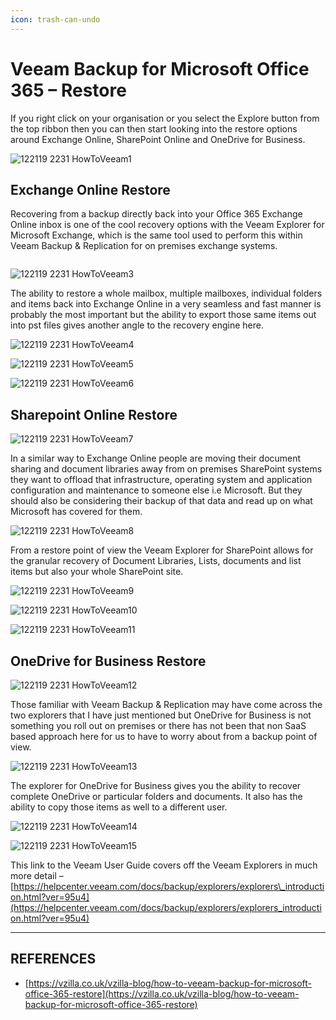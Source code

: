 ```yaml
---
icon: trash-can-undo
---
```


# Veeam Backup for Microsoft Office 365 – Restore

If you right click on your organisation or you select the Explore button from the top ribbon then you can then start looking into the restore options around Exchange Online, SharePoint Online and OneDrive for Business.

![122119 2231 HowToVeeam1](https://vzilla.co.uk/wp-content/uploads/2019/12/122119_2231_HowToVeeam1.png)

## Exchange Online Restore

Recovering from a backup directly back into your Office 365 Exchange Online inbox is one of the cool recovery options with the Veeam Explorer for Microsoft Exchange, which is the same tool used to perform this within Veeam Backup & Replication for on premises exchange systems.

<figure><img src="https://vzilla.co.uk/wp-content/uploads/2019/12/122119_2231_HowToVeeam2.png" alt=""><figcaption></figcaption></figure>

![122119 2231 HowToVeeam3](https://vzilla.co.uk/wp-content/uploads/2019/12/122119_2231_HowToVeeam3.png)

The ability to restore a whole mailbox, multiple mailboxes, individual folders and items back into Exchange Online in a very seamless and fast manner is probably the most important but the ability to export those same items out into pst files gives another angle to the recovery engine here.

![122119 2231 HowToVeeam4](https://vzilla.co.uk/wp-content/uploads/2019/12/122119_2231_HowToVeeam4.png)

![122119 2231 HowToVeeam5](https://vzilla.co.uk/wp-content/uploads/2019/12/122119_2231_HowToVeeam5.png)

![122119 2231 HowToVeeam6](https://vzilla.co.uk/wp-content/uploads/2019/12/122119_2231_HowToVeeam6.png)

## Sharepoint Online Restore

![122119 2231 HowToVeeam7](https://vzilla.co.uk/wp-content/uploads/2019/12/122119_2231_HowToVeeam7.png)

In a similar way to Exchange Online people are moving their document sharing and document libraries away from on premises SharePoint systems they want to offload that infrastructure, operating system and application configuration and maintenance to someone else i.e Microsoft. But they should also be considering their backup of that data and read up on what Microsoft has covered for them.

![122119 2231 HowToVeeam8](https://vzilla.co.uk/wp-content/uploads/2019/12/122119_2231_HowToVeeam8.png)

From a restore point of view the Veeam Explorer for SharePoint allows for the granular recovery of Document Libraries, Lists, documents and list items but also your whole SharePoint site.

![122119 2231 HowToVeeam9](https://vzilla.co.uk/wp-content/uploads/2019/12/122119_2231_HowToVeeam9.png)

![122119 2231 HowToVeeam10](https://vzilla.co.uk/wp-content/uploads/2019/12/122119_2231_HowToVeeam10.png)

![122119 2231 HowToVeeam11](https://vzilla.co.uk/wp-content/uploads/2019/12/122119_2231_HowToVeeam11.png)

## OneDrive for Business Restore

![122119 2231 HowToVeeam12](https://vzilla.co.uk/wp-content/uploads/2019/12/122119_2231_HowToVeeam12.png)

Those familiar with Veeam Backup & Replication may have come across the two explorers that I have just mentioned but OneDrive for Business is not something you roll out on premises or there has not been that non SaaS based approach here for us to have to worry about from a backup point of view.

![122119 2231 HowToVeeam13](https://vzilla.co.uk/wp-content/uploads/2019/12/122119_2231_HowToVeeam13.png)

The explorer for OneDrive for Business gives you the ability to recover complete OneDrive or particular folders and documents. It also has the ability to copy those items as well to a different user.

![122119 2231 HowToVeeam14](https://vzilla.co.uk/wp-content/uploads/2019/12/122119_2231_HowToVeeam14.png)

![122119 2231 HowToVeeam15](https://vzilla.co.uk/wp-content/uploads/2019/12/122119_2231_HowToVeeam15.png)

This link to the Veeam User Guide covers off the Veeam Explorers in much more detail – [https://helpcenter.veeam.com/docs/backup/explorers/explorers\_introduction.html?ver=95u4](https://helpcenter.veeam.com/docs/backup/explorers/explorers_introduction.html?ver=95u4)



***

## REFERENCES

* [https://vzilla.co.uk/vzilla-blog/how-to-veeam-backup-for-microsoft-office-365-restore](https://vzilla.co.uk/vzilla-blog/how-to-veeam-backup-for-microsoft-office-365-restore)
